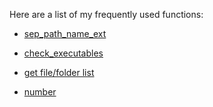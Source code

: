 
Here are a list of my frequently used functions:

+ [sep_path_name_ext](sep_path_name_ext.py)

+ [check_executables](check_executables.py)

+ [get file/folder list](01_file_and_folder.py)

+ [number](number.py)

